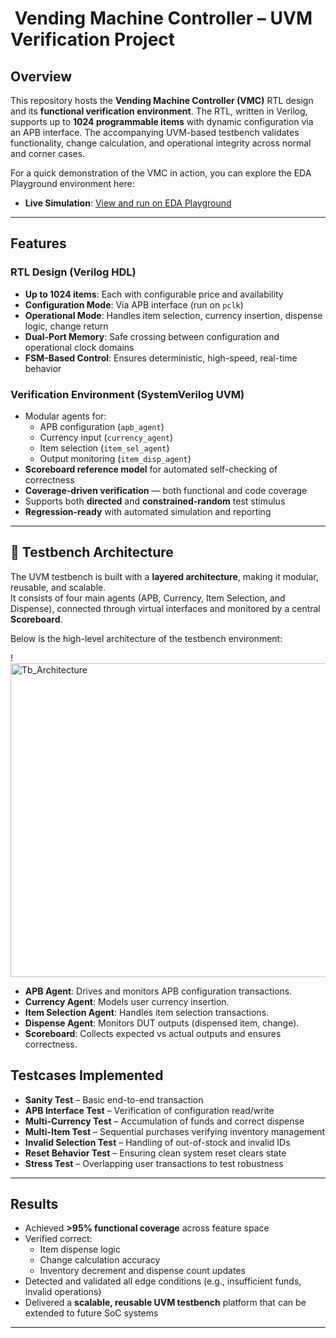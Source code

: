 # ​ Vending Machine Controller – UVM Verification Project

##  Overview  
This repository hosts the **Vending Machine Controller (VMC)** RTL design and its **functional verification environment**. The RTL, written in Verilog, supports up to **1024 programmable items** with dynamic configuration via an APB interface. The accompanying UVM-based testbench validates functionality, change calculation, and operational integrity across normal and corner cases.

For a quick demonstration of the VMC in action, you can explore the EDA Playground environment here:
- **Live Simulation**: [View and run on EDA Playground](https://edaplayground.com/x/WDaL)

---

##  Features  

### RTL Design (Verilog HDL)  
- **Up to 1024 items**: Each with configurable price and availability  
- **Configuration Mode**: Via APB interface (run on `pclk`)  
- **Operational Mode**: Handles item selection, currency insertion, dispense logic, change return  
- **Dual-Port Memory**: Safe crossing between configuration and operational clock domains  
- **FSM-Based Control**: Ensures deterministic, high-speed, real-time behavior  

### Verification Environment (SystemVerilog UVM)  
- Modular agents for:  
  - APB configuration (`apb_agent`)  
  - Currency input (`currency_agent`)  
  - Item selection (`item_sel_agent`)  
  - Output monitoring (`item_disp_agent`)  
- **Scoreboard reference model** for automated self-checking of correctness  
- **Coverage-driven verification** — both functional and code coverage  
- Supports both **directed** and **constrained-random** test stimulus  
- **Regression-ready** with automated simulation and reporting  

---
## 🧩 Testbench Architecture  

The UVM testbench is built with a **layered architecture**, making it modular, reusable, and scalable.  
It consists of four main agents (APB, Currency, Item Selection, and Dispense), connected through virtual interfaces and monitored by a central **Scoreboard**.  

Below is the high-level architecture of the testbench environment:  

!<img width="938" height="502" alt="Tb_Architecture" src="https://github.com/user-attachments/assets/b8dec0e6-f16c-4468-a8c0-442a3f3953e0" />
 

- **APB Agent**: Drives and monitors APB configuration transactions.  
- **Currency Agent**: Models user currency insertion.  
- **Item Selection Agent**: Handles item selection transactions.  
- **Dispense Agent**: Monitors DUT outputs (dispensed item, change).  
- **Scoreboard**: Collects expected vs actual outputs and ensures correctness.  

##  Testcases Implemented  
-  **Sanity Test** – Basic end-to-end transaction  
-  **APB Interface Test** – Verification of configuration read/write  
-  **Multi-Currency Test** – Accumulation of funds and correct dispense  
-  **Multi-Item Test** – Sequential purchases verifying inventory management  
-  **Invalid Selection Test** – Handling of out-of-stock and invalid IDs  
-  **Reset Behavior Test** – Ensuring clean system reset clears state  
-  **Stress Test** – Overlapping user transactions to test robustness  

---

##  Results  
- Achieved **>95% functional coverage** across feature space  
- Verified correct:  
  - Item dispense logic  
  - Change calculation accuracy  
  - Inventory decrement and dispense count updates  
- Detected and validated all edge conditions (e.g., insufficient funds, invalid operations)  
- Delivered a **scalable, reusable UVM testbench** platform that can be extended to future SoC systems  

---

